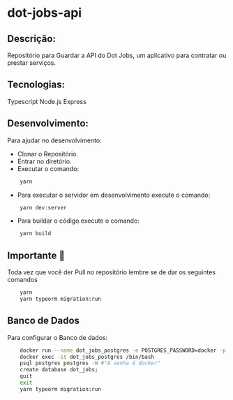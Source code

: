 # dot-jobs-api

## Descrição:
Repositório para Guardar a API do Dot Jobs, um aplicativo para contratar ou prestar serviços.

## Tecnologias:
Typescript
Node.js
Express

## Desenvolvimento:
Para ajudar no desenvolvimento:
- Clonar o Repositório.
- Entrar no diretório.
- Executar o comando:
```bash
    yarn
```

- Para executar o servidor em desenvolvimento execute o comando:
```bash
    yarn dev:server
```

- Para buildar o código execute o comando:
```bash
    yarn build
```

## Importante 🚩 

Toda vez que você der Pull no repositório lembre se de dar os seguintes comandos
```bash
    yarn
    yarn typeorm migration:run
```

## Banco de Dados

Para configurar o Banco de dados:

```bash
    docker run --name dot_jobs_postgres -e POSTGRES_PASSWORD=docker -p 5433:5432 -d postgres
    docker exec -it dot_jobs_postgres /bin/bash
    psql postgres postgres -W #"A senha é docker"
    create database dot_jobs;
    quit
    exit
    yarn typeorm migration:run
```
